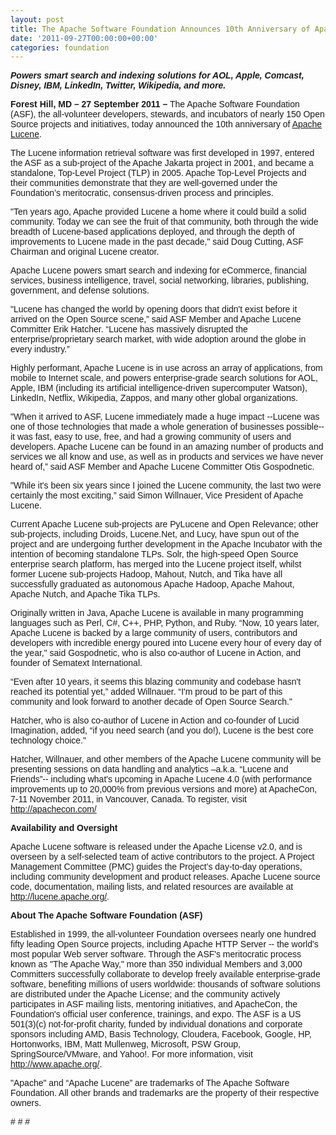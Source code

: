 ```yaml
---
layout: post
title: The Apache Software Foundation Announces 10th Anniversary of Apache Lucene
date: '2011-09-27T00:00:00+00:00'
categories: foundation
---
```

<p style="margin-bottom: 0in; "><i><b><font face="arial, helvetica, sans-serif">Powers
smart search and indexing solutions for AOL, Apple, Comcast, Disney,
IBM, LinkedIn, Twitter, Wikipedia, and more.</font></b></i></p> 
  <p style="margin-bottom: 0in; "><font face="arial, helvetica, sans-serif"><b>Forest
Hill, MD – 27 September 2011 –</b>
The Apache Software Foundation (ASF),  the all-volunteer developers,
stewards, and incubators of nearly 150 Open Source projects and
initiatives, today announced the 10th anniversary of <a href="http://lucene.apache.org">Apache Lucene</a>.</font></p> 
  <p style="margin-bottom: 0in; "><font face="arial, helvetica, sans-serif">The
Lucene information retrieval software was first developed in 1997,
entered the ASF as a sub-project of the Apache Jakarta project in
2001, and became a standalone, Top-Level Project (TLP) in 2005.
Apache Top-Level Projects and their communities demonstrate that they
are well-governed under the Foundation’s meritocratic,
consensus-driven process and principles.</font></p> 
  <p style="margin-bottom: 0in; "><font face="arial, helvetica, sans-serif">&quot;Ten
years ago, Apache provided Lucene a home where it could build a solid
community. Today we can see the fruit of that community, both through
the wide breadth of Lucene-based applications deployed, and through
the depth of improvements to Lucene made in the past decade,&quot;
said Doug Cutting, ASF Chairman and original Lucene creator.</font></p> 
  <p style="margin-bottom: 0in; "><font face="arial, helvetica, sans-serif">Apache
Lucene powers smart search and indexing for eCommerce, financial
services, business intelligence, travel, social networking,
libraries, publishing, government, and defense solutions.  </font></p> 
  <p style="margin-bottom: 0in; "><font face="arial, helvetica, sans-serif">&quot;Lucene
has changed the world by opening doors that didn't exist before it
arrived on the Open Source scene,” said ASF Member and Apache
Lucene Committer Erik Hatcher. “Lucene has massively disrupted the
enterprise/proprietary search market, with wide adoption around the
globe in every industry.”</font></p> 
  <p style="margin-bottom: 0in; "><font face="arial, helvetica, sans-serif">Highly
performant, Apache Lucene is in use across an array of applications,
from mobile to Internet scale, and powers enterprise-grade search
solutions for AOL, Apple, IBM (including its artificial
intelligence-driven supercomputer Watson), LinkedIn, Netflix,
Wikipedia, Zappos, and many other global organizations.</font></p> 
  <p style="margin-bottom: 0in; "><font face="arial, helvetica, sans-serif">&quot;When
it arrived to ASF, Lucene immediately made a huge impact --Lucene was
one of those technologies that made a whole generation of businesses
possible-- it was fast, easy to use, free, and had a growing
community of users and developers. Apache Lucene can be found in an
amazing number of products and services we all know and use, as well
as in products and services we have never heard of,” said ASF
Member and Apache Lucene Committer Otis Gospodnetic.  </font></p> 
  <p style="margin-bottom: 0in; "><font face="arial, helvetica, sans-serif">&quot;While
it's been six years since I joined the Lucene community, the last two
were certainly the most exciting,” said Simon Willnauer, Vice
President of Apache Lucene.  </font></p> 
  <p style="margin-bottom: 0in; "><font face="arial, helvetica, sans-serif">Current
Apache Lucene sub-projects are PyLucene and Open Relevance; other
sub-projects, including Droids, Lucene.Net, and Lucy, have spun out
of the project and are undergoing further development in the Apache
Incubator with the intention of becoming standalone TLPs. Solr, the
high-speed Open Source enterprise search platform, has merged into
the Lucene project itself, whilst former Lucene sub-projects Hadoop,
Mahout, Nutch, and Tika have all successfully graduated as autonomous
Apache Hadoop, Apache Mahout, Apache Nutch, and Apache Tika TLPs.</font></p> 
  <p style="margin-bottom: 0in; "><font face="arial, helvetica, sans-serif">Originally
written in Java, Apache Lucene is available in many programming
languages such as Perl, C#, C++, PHP, Python, and Ruby. “Now, 10
years later, Apache Lucene is backed by a large community of users,
contributors and developers with incredible energy poured into Lucene
every hour of every day of the year,&quot; said Gospodnetic, who is
also co-author of Lucene in Action, and founder of Sematext
International.  </font></p> 
  <p style="margin-bottom: 0in; "><font face="arial, helvetica, sans-serif">“Even
after 10 years, it seems this blazing community and codebase hasn't
reached its potential yet,” added Willnauer. “I'm proud to be
part of this community and look forward to another decade of Open
Source Search.&quot;</font></p> 
  <p style="margin-bottom: 0in; "><font face="arial, helvetica, sans-serif">Hatcher,
who is also co-author of Lucene in Action and co-founder of Lucid
Imagination, added, “if you need search (and you do!), Lucene is
the best core technology choice.&quot;</font></p> 
  <p style="margin-bottom: 0in; "><font face="arial, helvetica, sans-serif">Hatcher,
Willnauer, and other members of the Apache Lucene community will be
presenting sessions on data handling and analytics –a.k.a. “Lucene
and Friends”-- including what's upcoming in Apache Lucene 4.0 (with
performance improvements up to 20,000% from previous versions and
more) at ApacheCon, 7-11 November 2011, in Vancouver, Canada.  To
register, visit <a href="http://apachecon.com/">http://apachecon.com/</a></font></p> 
  <p style="margin-bottom: 0in; "><b><font face="arial, helvetica, sans-serif">Availability
and Oversight<br /></font></b> </p> 
  <p><font face="arial, helvetica, sans-serif">Apache
Lucene software is released under the Apache License v2.0, and is
overseen by a self-selected team of active contributors to the
project. A Project Management Committee (PMC) guides the Project’s
day-to-day operations, including community development and product
releases. Apache Lucene source code, documentation, mailing lists,
and related resources are available at <a href="http://lucene.apache.org/">http://lucene.apache.org/</a>.<br /></font></p> 
  <p><b><font face="arial, helvetica, sans-serif">About The Apache Software Foundation (ASF)</font></b> </p> 
  <p><font face="arial, helvetica, sans-serif">Established
in 1999, the all-volunteer Foundation oversees nearly one hundred
fifty leading Open Source projects, including Apache HTTP Server --
the world's most popular Web server software. Through the ASF's
meritocratic process known as &quot;The Apache Way,&quot; more than
350 individual Members and 3,000 Committers successfully collaborate
to develop freely available enterprise-grade software, benefiting
millions of users worldwide: thousands of software solutions are
distributed under the Apache License; and the community actively
participates in ASF mailing lists, mentoring initiatives, and
ApacheCon, the Foundation's official user conference, trainings, and
expo. The ASF is a US 501(3)(c) not-for-profit charity, funded by
individual donations and corporate sponsors including AMD, Basis
Technology, Cloudera, Facebook, Google, HP, Hortonworks, IBM, Matt
Mullenweg, Microsoft, PSW Group, SpringSource/VMware, and Yahoo!. For
more information, visit <a href="http://www.apache.org/">http://www.apache.org/</a>.</font></p> 
  <p> </p> 
  <p style="margin-bottom: 0in; "><font face="arial, helvetica, sans-serif">&quot;Apache&quot;
and “Apache Lucene” are trademarks of The Apache Software
Foundation. All other brands and trademarks are the property of their
respective owners.</font></p> 
  <p style="margin-bottom: 0.14in; "><font face="arial, helvetica, sans-serif">#
#</font><font face="Arial Narrow, sans-serif"> #</font> </p>
